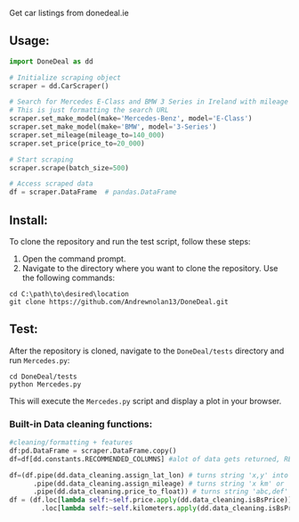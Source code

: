 Get car listings from donedeal.ie

## Usage:

```python
import DoneDeal as dd

# Initialize scraping object
scraper = dd.CarScraper()

# Search for Mercedes E-Class and BMW 3 Series in Ireland with mileage under 140,000km and price under 20,000
# This is just formatting the search URL
scraper.set_make_model(make='Mercedes-Benz', model='E-Class') 
scraper.set_make_model(make='BMW', model='3-Series')
scraper.set_mileage(mileage_to=140_000)
scraper.set_price(price_to=20_000)

# Start scraping
scraper.scrape(batch_size=500)

# Access scraped data
df = scraper.DataFrame  # pandas.DataFrame
```
## Install:
To clone the repository and run the test script, follow these steps:

1. Open the command prompt.
2. Navigate to the directory where you want to clone the repository. Use the following commands:
```
cd C:\path\to\desired\location
git clone https://github.com/Andrewnolan13/DoneDeal.git
```
## Test:
After the repository is cloned, navigate to the `DoneDeal/tests` directory and run `Mercedes.py`:
```
cd DoneDeal/tests
python Mercedes.py
```
This will execute the `Mercedes.py` script and display a plot in your browser.

### Built-in Data cleaning functions:
```python
#cleaning/formatting + features
df:pd.DataFrame = scraper.DataFrame.copy()
df=df[dd.constants.RECOMMENDED_COLUMNS] #alot of data gets returned, RECOMMENDED_COLUMNS is an optional subset of columns 

df=(df.pipe(dd.data_cleaning.assign_lat_lon) # turns string 'x,y' into (float(x),float(y))
      .pipe(dd.data_cleaning.assign_mileage) # turns string 'x km' or 'x mi' into float(x) in km (turns mi to km)
      .pipe(dd.data_cleaning.price_to_float)) # turns string 'abc,def' into float(abcdef)
df = (df.loc[lambda self:~self.price.apply(dd.data_cleaning.isBsPrice)] # drops prices like 1234,123456,123456789,111111111 etc 
        .loc[lambda self:~self.kilometers.apply(dd.data_cleaning.isBsPrice)])# sometimes the mileage is bs too. sequential digits like 123456 are just so unlikely 
```